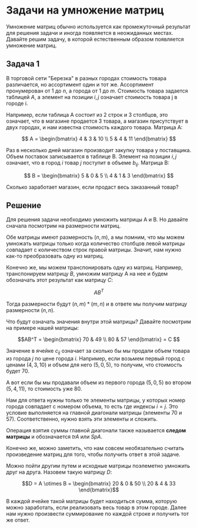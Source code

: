 # Задачи на умножение матриц

Умножение матриц обычно используется как промежуточный результат для решения задачи и иногда появляется в неожиданных местах. Давайте решим задачу, в которой естественным образом появляется умножение матриц.

## Задача 1

В торговой сети "Березка" в разных городах стоимость товара различается, но ассортимент один и тот же. Ассортимент пронумерован от 1 до $n$, а города от 1 до $m$. Стоимость товара задается таблицей $A$, а элемент на позиции $i, j$ означает стоимость товара j в городе i.

Например, если таблица A состоит из 2 строк и 3 столбцов, это означает, что в магазине продается 3 товара, а магазин присутствует в двух городах, и нам известна стоимость каждого товара. Матрица A:

$$
A = \begin{bmatrix}
4 & 3 & 10 \\
5 & 4 & 11
\end{bmatrix}
$$

Раз в несколько дней магазин производит закупку товара у поставщика. Объем поставок записывается в таблице B. Элемент на позиции $i, j$ означает, что в город $i$ товар $j$ поступит в объеме $b_{ij}$. Матрица B:

$$
B = \begin{bmatrix}
5 & 0 & 5 \\
4 & 1 & 3
\end{bmatrix}
$$

Сколько заработает магазин, если продаст весь заказанный товар?

## Решение

Для решения задачи необходимо умножить матрицы A и B. Но давайте сначала посмотрим на размерности матриц.

Обе матрицы имеют размерность $(n, m)$, а мы помним, что мы можем умножать матрицы только когда количество столбцов левой матрицы совпадает с количеством строк правой матрицы. Значит, нам нужно как-то преобразовать одну из матриц.

Конечно же, мы можем транспонировать одну из матриц. Например, транспонируем матрицу $B$, умножим матрицу А на нее и будем обозначать этот результат как матрицу $C$:

$$AB^T$$

Тогда размерности будут $(n, m) * (m, n)$ и в ответе мы получим матрицу размерности $(n, n)$.

Что будут означать значения внутри этой матрицы? Давайте посмотрим на примере нашей матрицы:

$$AB^T = \begin{bmatrix}
70 & 49 \\
80 & 57
\end{bmatrix} = C
$$

Значение в ячейке $c_{ij}$ означает за сколько бы мы продали объем товара из города $j$ по цене города $i$. Например, если возьмем первый город с ценами $(4, 3, 10)$ и объем для него $(5, 0, 5)$, то получим, что стоимость будет 70.

 А вот если бы мы продавали объем из первого города $(5, 0, 5)$ во втором $(5, 4, 11)$, то стоимость уже 80.

Нам для ответа нужны только те элементы матрицы, у которых номер города совпадает с номером объема, то есть где индексы $i=j$. Это условие выполняется на главной диагонали матрицы (элементы 70 и 57). Соответственно, нужно взять эти элементы и сложить.

Операция взятия суммы главной диагонали также называется **следом матрицы** и обозначается $tr A$ или $Sp A$.

Конечно же, можно заметить, что нам совсем необязательно считать произведение матриц для того, чтобы получить ответ в этой задаче.

Можно пойти другим путем и исходные матрицы поэлеметно умножить друг на друга. Назовем такую матрицу $D$:

$$D = A \otimes B =
\begin{bmatrix}
20 & 0 & 50 \\
20 & 4 & 33
\end{bmatrix}$$

В каждой ячейке такой матрицы будет находиться сумма, которую можно заработать, если реализовать весь товар в этом городе. Далее нам нужно произвести суммирование по каждой строке и получить тот же ответ.
